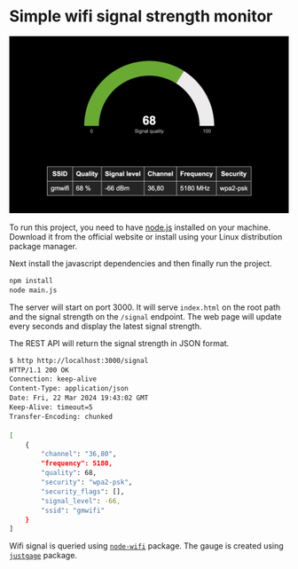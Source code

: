 # Simple wifi signal strength monitor

![wifi signal strength monitor](demo.png)

To run this project, you need to have [node.js](https://nodejs.org/) installed on your machine.
Download it from the official website or install using your Linux distribution package manager.

Next install the javascript dependencies and then finally run the project.

```bash
npm install
node main.js
```

The server will start on port 3000.
It will serve `index.html` on the root path and the signal strength on the `/signal` endpoint.
The web page will update every seconds and display the latest signal strength.

The REST API will return the signal strength in JSON format.

```bash
$ http http://localhost:3000/signal
HTTP/1.1 200 OK
Connection: keep-alive
Content-Type: application/json
Date: Fri, 22 Mar 2024 19:43:02 GMT
Keep-Alive: timeout=5
Transfer-Encoding: chunked

[
    {
        "channel": "36,80",
        "frequency": 5180,
        "quality": 68,
        "security": "wpa2-psk",
        "security_flags": [],
        "signal_level": -66,
        "ssid": "gmwifi"
    }
]
```

Wifi signal is queried using [`node-wifi`](https://www.npmjs.com/package/node-wifi) package.
The gauge is created using [`justgage`](https://toorshia.github.io/justgage/) package.
